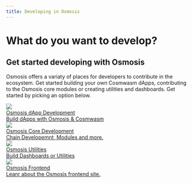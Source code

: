 ```yaml
---
title: Developing in Osmosis
---
```

# What do you want to develop? 

##  Get started developing with Osmosis

Osmosis offers a variaty of places for developers to contribute in the ecosystem. Get started building your own Cosmwasm dApps, contributing to the Osmosis core modules or creating utilities and dashboards. Get started by picking an option below. 

<div class="cards twoColumn" >
  <a href="/developing/dapps/get_started/" class="card">
    <img src="/img/ide.svg" class="filter-icon" />
    <div class="title">
     Osmosis dApp Development
    </div>
    <div class="text">
      Build dApps with Osmosis & Cosmwasm
    </div>
  </a>


  <a href="/developing/osmosis-core/" class="card">
    <img src="/img/ide.svg" class="filter-icon" />
    <div class="title">
     Osmosis Core Development
    </div>
    <div class="text">
      Chain Developemnt, Modules and more.
    </div>
  </a>

  <a href="#wip" class="card">
    <img src="/img/ide.svg" class="filter-icon"/>
    <div class="title">
     Osmosis Utilities
    </div>
    <div class="text">
     Build Dashboards or Utilities
    </div>
  </a>
 

   <a href="/developing/web-dev-guide" class="card">
    <img src="/img/ide.svg" class="filter-icon"/>
    <div class="title">
     Osmosis Frontend
    </div>
    <div class="text">
     Leanr about the Osmosis frontend site.
    </div>
  </a>


 </div>